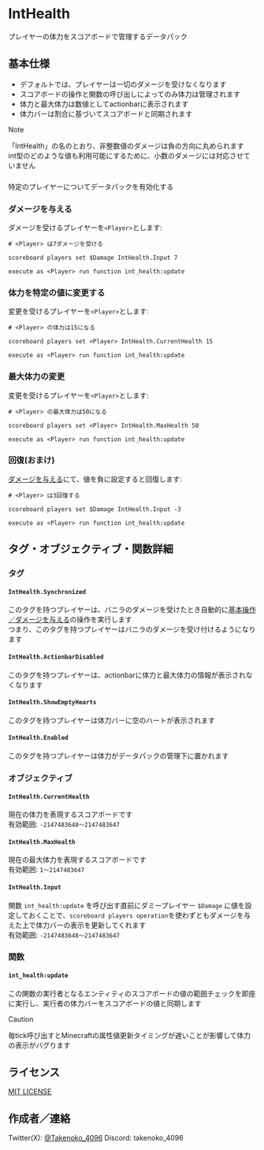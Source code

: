 # IntHealth

プレイヤーの体力をスコアボードで管理するデータパック

## 基本仕様
- デフォルトでは、プレイヤーは一切のダメージを受けなくなります
- スコアボードの操作と関数の呼び出しによってのみ体力は管理されます
- 体力と最大体力は数値としてactionbarに表示されます
- 体力バーは割合に基づいてスコアボードと同期されます

> [!Note]
> 「IntHealth」の名のとおり、非整数値のダメージは負の方向に丸められます
> <br>int型のどのような値も利用可能にするために、小数のダメージには対応させていません

###
特定のプレイヤーについてデータパックを有効化する

### ダメージを与える
ダメージを受けるプレイヤーを`<Player>`とします:
```mcfunction
# <Player> は7ダメージを受ける

scoreboard players set $Damage IntHealth.Input 7

execute as <Player> run function int_health:update
```

### 体力を特定の値に変更する
変更を受けるプレイヤーを`<Player>`とします:
```mcfunction
# <Player> の体力は15になる

scoreboard players set <Player> IntHealth.CurrentHealth 15

execute as <Player> run function int_health:update
```

### 最大体力の変更
変更を受けるプレイヤーを`<Player>`とします:
```mcfunction
# <Player> の最大体力は50になる

scoreboard players set <Player> IntHealth.MaxHealth 50

execute as <Player> run function int_health:update
```

### 回復(おまけ)
[ダメージを与える](#ダメージを与える)にて、値を負に設定すると回復します:
```mcfunction
# <Player> は3回復する

scoreboard players set $Damage IntHealth.Input -3

execute as <Player> run function int_health:update
```

## タグ・オブジェクティブ・関数詳細

### タグ

#### `IntHealth.Synchronized`
このタグを持つプレイヤーは、バニラのダメージを受けたとき自動的に[基本操作／ダメージを与える](#ダメージを与える)の操作を実行します
<br>つまり、このタグを持つプレイヤーはバニラのダメージを受け付けるようになります

#### `IntHealth.ActionbarDisabled`
このタグを持つプレイヤーは、actionbarに体力と最大体力の情報が表示されなくなります

#### `IntHealth.ShowEmptyHearts`
このタグを持つプレイヤーは体力バーに空のハートが表示されます

#### `IntHealth.Enabled`
このタグを持つプレイヤーは体力がデータパックの管理下に置かれます

### オブジェクティブ

#### `IntHealth.CurrentHealth`
現在の体力を表現するスコアボードです
<br>有効範囲: `-2147483648～2147483647`

#### `IntHealth.MaxHealth`
現在の最大体力を表現するスコアボードです
<br>有効範囲: `1～2147483647`

#### `IntHealth.Input`
関数 `int_health:update` を呼び出す直前にダミープレイヤー `$Damage` に値を設定しておくことで、`scoreboard players operation`を使わずともダメージを与えた上で体力バーの表示を更新してくれます
<br>有効範囲: `-2147483648～2147483647`

### 関数

#### `int_health:update`
この関数の実行者となるエンティティのスコアボードの値の範囲チェックを即座に実行し、実行者の体力バーをスコアボードの値と同期します
> [!Caution]
> 毎tick呼び出すとMinecraftの属性値更新タイミングが遅いことが影響して体力の表示がバグります

## ライセンス
[MIT LICENSE](/LICENSE)

## 作成者／連絡
Twitter(X): [@Takenoko_4096](https://x.com/Takenoko_4096)
Discord: takenoko_4096
